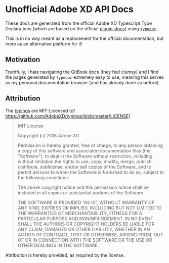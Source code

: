 # Unofficial Adobe XD API Docs

These docs are generated from the official Adobe XD Typescript Type Declarations (which are based on the official [plugin-docs](https://github.com/AdobeXD/plugin-docs)) using [`typedoc`](https://typedoc.org/).

This is in no way meant as a replacement for the official documentation, but more as an alternative platform for it!

## Motivation
Truthfully, I hate navigating the GitBook docs (they feel clumsy) and I find the pages generated by `typedoc` extremely easy to use, meaning this serves as my personal documentation browser (and has already done so before).

## Attribution
The [typings](https://github.com/AdobeXD/typings) are MIT-Licensed (cf. https://github.com/AdobeXD/typings/blob/master/LICENSE)

> MIT License
>  
> Copyright (c) 2018 Adobe XD
>
> Permission is hereby granted, free of charge, to any person obtaining a copy
  of this software and associated documentation files (the "Software"), to deal
  in the Software without restriction, including without limitation the rights
  to use, copy, modify, merge, publish, distribute, sublicense, and/or sell
  copies of the Software, and to permit persons to whom the Software is
  furnished to do so, subject to the following conditions:
 >
 >The above copyright notice and this permission notice shall be included in all
  copies or substantial portions of the Software.
>
> THE SOFTWARE IS PROVIDED "AS IS", WITHOUT WARRANTY OF ANY KIND, EXPRESS OR
  IMPLIED, INCLUDING BUT NOT LIMITED TO THE WARRANTIES OF MERCHANTABILITY,
  FITNESS FOR A PARTICULAR PURPOSE AND NONINFRINGEMENT. IN NO EVENT SHALL THE
  AUTHORS OR COPYRIGHT HOLDERS BE LIABLE FOR ANY CLAIM, DAMAGES OR OTHER
  LIABILITY, WHETHER IN AN ACTION OF CONTRACT, TORT OR OTHERWISE, ARISING FROM,
  OUT OF OR IN CONNECTION WITH THE SOFTWARE OR THE USE OR OTHER DEALINGS IN THE
  SOFTWARE.

Attribution is hereby provided, as required by the license.
